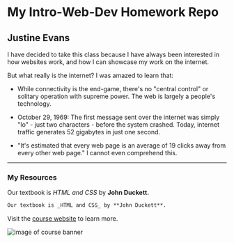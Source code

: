 # My Intro-Web-Dev Homework Repo
## Justine Evans

I have decided to take this class because I have always been interested in how websites work, and how I can showcase my work on the internet.

But what really is the internet? I was amazed to learn that:

- While connectivity is the end-game, there's no "central control" or solitary operation with supreme power. The web is largely a people's technology.

- October 29, 1969: The first message sent over the internet was simply "lo" - just two characters - before the system crashed. Today, internet traffic generates 52 gigabytes in just one second.

- "It's estimated that every web page is an average of 19 clicks away from every other web page." I cannot even comprehend this.

---

### My Resources

Our textbook is _HTML and CSS_ by **John Duckett.**

```markdown
Our textbook is _HTML and CSS_ by **John Duckett**.
```

Visit the [course website](https://media-ed-online.github.io/intro-web-dev/) to learn more.

![image of course banner](http://bit.ly/2DIVG46)
